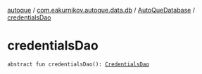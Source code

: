 [autoque](../../index.md) / [com.eakurnikov.autoque.data.db](../index.md) / [AutoQueDatabase](index.md) / [credentialsDao](./credentials-dao.md)

# credentialsDao

`abstract fun credentialsDao(): `[`CredentialsDao`](../../com.eakurnikov.autoque.data.db.dao/-credentials-dao/index.md)